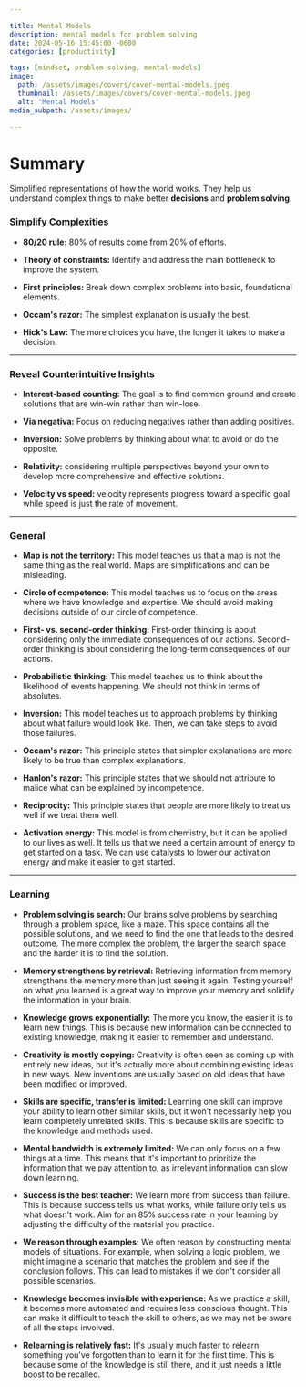 ```yaml
---

title: Mental Models
description: mental models for problem solving
date: 2024-05-16 15:45:00 -0600
categories: [productivity]

tags: [mindset, problem-solving, mental-models]
image:
  path: /assets/images/covers/cover-mental-models.jpeg
  thumbnail: /assets/images/covers/cover-mental-models.jpeg
  alt: "Mental Models"
media_subpath: /assets/images/

---
```


# Summary
Simplified representations of how the world works. They help us understand complex things to make better **decisions** and **problem solving**.

### Simplify Complexities
- **80/20 rule:** 80% of results come from 20% of efforts.

- **Theory of constraints:** Identify and address the main bottleneck to improve the system.

- **First principles:** Break down complex problems into basic, foundational elements.

- **Occam's razor:** The simplest explanation is usually the best.

- **Hick's Law:** The more choices you have, the longer it takes to make a decision.

---

### Reveal Counterintuitive Insights
- **Interest-based counting:** The goal is to find common ground and create solutions that are win-win rather than win-lose.

- **Via negativa:** Focus on reducing negatives rather than adding positives.

- **Inversion:** Solve problems by thinking about what to avoid or do the opposite.

- **Relativity:** considering multiple perspectives beyond your own to develop more comprehensive and effective solutions.

- **Velocity vs speed:** velocity represents progress toward a specific goal while speed is just the rate of movement.

---

### General

- **Map is not the territory:** This model teaches us that a map is not the same thing as the real world. Maps are simplifications and can be misleading.

- **Circle of competence:** This model teaches us to focus on the areas where we have knowledge and expertise. We should avoid making decisions outside of our circle of competence.

- **First- vs. second-order thinking:** First-order thinking is about considering only the immediate consequences of our actions. Second-order thinking is about considering the long-term consequences of our actions.

- **Probabilistic thinking:** This model teaches us to think about the likelihood of events happening. We should not think in terms of absolutes.

- **Inversion:** This model teaches us to approach problems by thinking about what failure would look like. Then, we can take steps to avoid those failures.

- **Occam's razor:** This principle states that simpler explanations are more likely to be true than complex explanations.

- **Hanlon's razor:** This principle states that we should not attribute to malice what can be explained by incompetence.

- **Reciprocity:** This principle states that people are more likely to treat us well if we treat them well.

- **Activation energy:** This model is from chemistry, but it can be applied to our lives as well. It tells us that we need a certain amount of energy to get started on a task. We can use catalysts to lower our activation energy and make it easier to get started.

---

### Learning
- **Problem solving is search:** Our brains solve problems by searching through a problem space, like a maze. This space contains all the possible solutions, and we need to find the one that leads to the desired outcome. The more complex the problem, the larger the search space and the harder it is to find the solution.

- **Memory strengthens by retrieval:** Retrieving information from memory strengthens the memory more than just seeing it again. Testing yourself on what you learned is a great way to improve your memory and solidify the information in your brain.

- **Knowledge grows exponentially:** The more you know, the easier it is to learn new things. This is because new information can be connected to existing knowledge, making it easier to remember and understand.

- **Creativity is mostly copying:** Creativity is often seen as coming up with entirely new ideas, but it's actually more about combining existing ideas in new ways. New inventions are usually based on old ideas that have been modified or improved.

- **Skills are specific, transfer is limited:** Learning one skill can improve your ability to learn other similar skills, but it won't necessarily help you learn completely unrelated skills. This is because skills are specific to the knowledge and methods used.

- **Mental bandwidth is extremely limited:** We can only focus on a few things at a time. This means that it's important to prioritize the information that we pay attention to, as irrelevant information can slow down learning.

- **Success is the best teacher:** We learn more from success than failure. This is because success tells us what works, while failure only tells us what doesn't work. Aim for an 85% success rate in your learning by adjusting the difficulty of the material you practice.

- **We reason through examples:** We often reason by constructing mental models of situations. For example, when solving a logic problem, we might imagine a scenario that matches the problem and see if the conclusion follows. This can lead to mistakes if we don't consider all possible scenarios.

- **Knowledge becomes invisible with experience:** As we practice a skill, it becomes more automated and requires less conscious thought. This can make it difficult to teach the skill to others, as we may not be aware of all the steps involved.

- **Relearning is relatively fast:** It's usually much faster to relearn something you've forgotten than to learn it for the first time. This is because some of the knowledge is still there, and it just needs a little boost to be recalled.